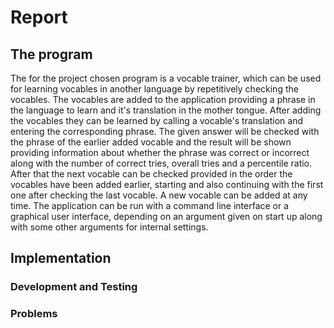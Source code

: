 # Report
## The program
The for the project chosen program is a vocable trainer, which can be used for learning vocables in another language by repetitively checking the vocables. The vocables are added to the application providing a phrase in the language to learn and it's translation in the mother tongue. After adding the vocables they can be learned by calling a vocable's translation and entering the corresponding phrase. The given answer will be checked with the phrase of the earlier added vocable and the result will be shown providing information about whether the phrase was correct or incorrect along with the number of correct tries, overall tries and a percentile ratio. After that the next vocable can be checked provided in the order the vocables have been added earlier, starting and also continuing with the first one after checking the last vocable. A new vocable can be added at any time.
The application can be run with a command line interface or a graphical user interface, depending on an argument given on start up along with some other arguments for internal settings.

## Implementation
### Development and Testing
### Problems
<!--stackedit_data:
eyJoaXN0b3J5IjpbLTI3OTA2MjI2OSwtMTQ3NjIzNjgxNSwtMj
MzNjExMzUzLDE5MTQ5MjA3NTYsLTgyNTg5ODQzLC0zOTMwNDky
ODJdfQ==
-->